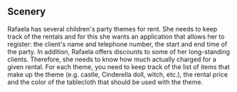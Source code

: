 ## Scenery 

Rafaela has several children's party themes for rent. She needs to keep track of the rentals and for this she wants
an application that allows her to register: the client's name and telephone number, the start and end time of the party.
In addition, Rafaela offers discounts to some of her long-standing clients. Therefore, she needs to know how much
actually charged for a given rental.
For each theme, you need to keep track of the list of items that make up the theme (e.g. castle, Cinderella doll,
witch, etc.), the rental price and the color of the tablecloth that should be used with the theme.